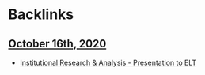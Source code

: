
# Backlinks
## [October 16th, 2020](<October 16th, 2020.md>)
- [Institutional Research & Analysis - Presentation to ELT](<Institutional Research & Analysis - Presentation to ELT.md>)

